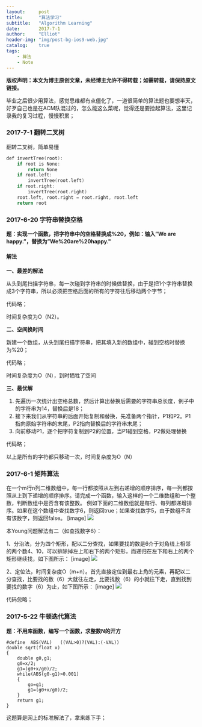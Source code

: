 ```yaml
---
layout:     post
title:      "算法学习"
subtitle:   "Algorithm Learning"
date:       2017-7-1
author:     "Elliot"
header-img: "img/post-bg-ios9-web.jpg"
catalog:    true
tags:
    - 算法
    - Note
---
```


**版权声明：本文为博主原创文章，未经博主允许不得转载；如需转载，请保持原文链接。**

毕业之后很少用算法，感觉思维都有点僵化了，一道很简单的算法题也要想半天，好歹自己也是在ACM队混过的，怎么能这么菜呢，觉得还是要捡起算法，这里记录我的复习过程，慢慢积累；

### 2017-7-1 翻转二叉树

翻转二叉树，简单易懂

```objectivec
def invertTree(root):
    if root is None:
        return None
    if root.left:
        invertTree(root.left)
    if root.right:
        invertTree(root.right)
    root.left, root.right = root.right, root.left
    return root
```

### 2017-6-20 字符串替换空格

**题：实现一个函数，把字符串中的空格替换成%20，例如：输入”We are happy.”，替换为”We%20are%20happy."**

#### 解法
**一、最差的解法**

从头到尾扫描字符串，每一次碰到字符串的时候做替换，由于是把1个字符串替换成3个字符串，所以必须把空格后面的所有的字符往后移动两个字节；

代码略；

时间复杂度为O（N2）。

**二、空间换时间**

新建一个数组，从头到尾扫描字符串，把其填入新的数组中，碰到空格时替换为%20；

代码略；

时间复杂度为O（N），到时牺牲了空间

**三、最优解**

1. 先遍历一次统计出空格总数，然后计算出替换后需要的字符串总长度，例子中的字符串为14，替换后是18；
2. 接下来我们从字符串的后面开始复制和替换，先准备两个指针，P1和P2。P1指向原始字符串的末尾，P2指向替换后的字符串末尾；
3. 向前移动P1，逐个把字符复制到P2的位置，当P1碰到空格，P2做处理替换

代码略；

以上是所有的字符都只移动一次，时间复杂度为O（N）


### 2017-6-1 矩阵算法

在一个m行n列二维数组中，每一行都按照从左到右递增的顺序排序，每一列都按照从上到下递增的顺序排序。请完成一个函数，输入这样的一个二维数组和一个整数，判断数组中是否含有该整数。
例如下面的二维数组就是每行、每列都递增排序。如果在这个数组中查找数字6，则返回true；如果查找数字5，由于数组不含有该数字，则返回false。
[image]
<img src="https://Elliotsomething.GitHub.io/images/post-daily-algorithm-01.png">

本Young问题解法有二（如查找数字6）：

1、分治法，分为四个矩形，配以二分查找，如果要找的数是6介于对角线上相邻的两个数4、10，可以排除掉左上和右下的两个矩形，而递归在左下和右上的两个矩形继续找，如下图所示：
[image]
<img src="https://Elliotsomething.GitHub.io/images/post-daily-algorithm-02.png">

2、定位法，时间复杂度O（m+n）。首先直接定位到最右上角的元素，再配以二分查找，比要找的数（6）大就往左走，比要找数（6）的小就往下走，直到找到要找的数字（6）为止，如下图所示：
[image]
<img src="https://Elliotsomething.GitHub.io/images/post-daily-algorithm-03.png">

代码忽略；

### 2017-5-22 牛顿迭代算法

**题：不用库函数，编写一个函数，求整数N的开方**

```objective_c
#define  ABS(VAL)   ((VAL>0)?(VAL):(-VAL))
double sqrt(float x)
{
    double g0,g1;
    g0=x/2;
    g1=(g0+x/g0)/2;
    while(ABS(g0-g1)>0.001)
    {
        go=g1;
        g1=(g0+x/g0)/2;
    }
    return g1;
}
```

这题算是网上的标准解法了，拿来练下手；

